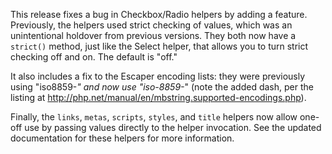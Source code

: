 This release fixes a bug in Checkbox/Radio helpers by adding a feature. Previously, the helpers used strict checking of values, which was an unintentional holdover from previous versions. They both now have a `strict()` method, just like the Select helper, that allows you to turn strict checking off and on. The default is "off."

It also includes a fix to the Escaper encoding lists: they were previously using "iso8859-*" and now use "iso-8859-*" (note the added dash, per the listing at <http://php.net/manual/en/mbstring.supported-encodings.php>).

Finally, the `links`, `metas`, `scripts`, `styles`, and `title` helpers now allow one-off use by passing values directly to the helper invocation. See the updated documentation for these helpers for more information.